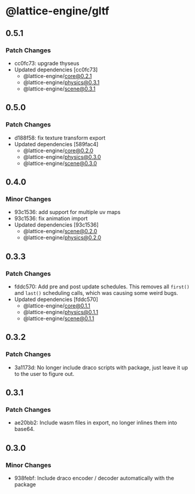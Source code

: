 # @lattice-engine/gltf

## 0.5.1

### Patch Changes

- cc0fc73: upgrade thyseus
- Updated dependencies [cc0fc73]
  - @lattice-engine/core@0.2.1
  - @lattice-engine/physics@0.3.1
  - @lattice-engine/scene@0.3.1

## 0.5.0

### Patch Changes

- d188f58: fix texture transform export
- Updated dependencies [589fac4]
  - @lattice-engine/core@0.2.0
  - @lattice-engine/physics@0.3.0
  - @lattice-engine/scene@0.3.0

## 0.4.0

### Minor Changes

- 93c1536: add support for multiple uv maps
- 93c1536: fix animation import
- Updated dependencies [93c1536]
  - @lattice-engine/scene@0.2.0
  - @lattice-engine/physics@0.2.0

## 0.3.3

### Patch Changes

- fddc570: Add pre and post update schedules. This removes all `first()` and `last()` scheduling calls, which was causing some weird bugs.
- Updated dependencies [fddc570]
  - @lattice-engine/core@0.1.1
  - @lattice-engine/physics@0.1.1
  - @lattice-engine/scene@0.1.1

## 0.3.2

### Patch Changes

- 3a1173d: No longer include draco scripts with package, just leave it up to the user to figure out.

## 0.3.1

### Patch Changes

- ae20bb2: Include wasm files in export, no longer inlines them into base64.

## 0.3.0

### Minor Changes

- 938febf: Include draco encoder / decoder automatically with the package

